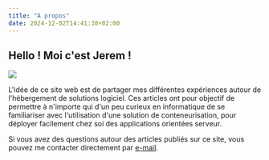 ```yaml
---
title: "A propos"
date: 2024-12-02T14:41:38+02:00
---
```


## Hello ! Moi c'est Jerem !

![](/img/avatar-small.png)

L'idée de ce site web est de partager mes différentes expériences autour de l'hébergement de solutions logiciel. Ces articles ont pour objectif de permettre à n'importe qui d'un peu curieux en informatique de se familiariser avec l'utilisation d'une solution de conteneurisation, pour déployer facilement chez soi des applications orientées serveur.

Si vous avez des questions autour des articles publiés sur ce site, vous pouvez me contacter directement par [e-mail](mailto:contact@jeremky.fr).
